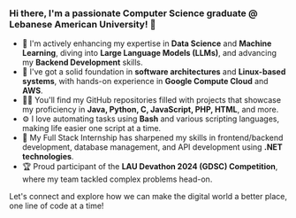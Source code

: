 ### Hi there, I'm a passionate Computer Science graduate @ Lebanese American University! 👋

- 🔭 I'm actively enhancing my expertise in **Data Science** and **Machine Learning**, diving into **Large Language Models (LLMs)**, and advancing my **Backend Development** skills.
- 🌱 I've got a solid foundation in **software architectures** and **Linux-based systems**, with hands-on experience in **Google Compute Cloud** and **AWS**.
- 👨‍💻 You'll find my GitHub repositories filled with projects that showcase my proficiency in **Java, Python, C, JavaScript, PHP, HTML**, and more.
- ⚙️ I love automating tasks using **Bash** and various scripting languages, making life easier one script at a time.
- 💼 My Full Stack Internship has sharpened my skills in frontend/backend development, database management, and API development using **.NET technologies**.
- 🏆 Proud participant of the **LAU Devathon 2024 (GDSC) Competition**, where my team tackled complex problems head-on.
  
Let's connect and explore how we can make the digital world a better place, one line of code at a time!
